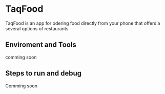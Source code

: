 # TaqFood
TaqFood is an app for odering food directly from your phone that offers a several options of restaurants
## Enviroment and Tools
comming soon
## Steps to run and debug
Comming soon